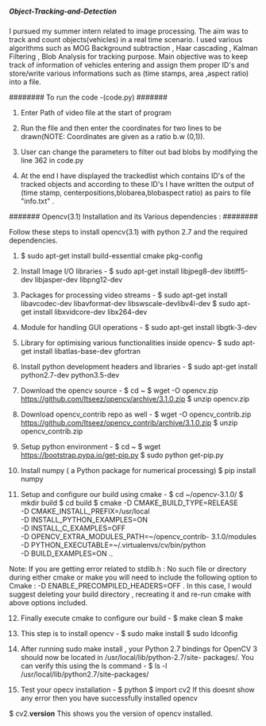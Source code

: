 #####  Object-Tracking-and-Detection ######

I pursued my summer intern related to image processing. The aim was to track and count objects(vehicles) in a real time scenario. I used various algorithms such as MOG Background subtraction , Haar cascading , Kalman Filtering , Blob Analysis for tracking purpose. Main objective was to keep track of information of vehicles entering and assign them proper ID's and store/write various informations such as (time stamps, area ,aspect ratio) into a file.


######## To run the code -(code.py) #######

1) Enter Path of video file at the start of program

2) Run the file and then enter the coordinates for two lines to be drawn(NOTE: Coordinates are given as a ratio b.w (0,1)).

3) User can change the parameters to filter out bad blobs by modifying the line 362 in code.py

4) At the end I have displayed the trackedlist which contains ID's of the tracked objects and according to these ID's 
   I have written the output of (time stamp, centerpositions,blobarea,blobaspect ratio) as pairs to file "info.txt" .
  


####### Opencv(3.1) Installation and its Various dependencies : ########

Follow these steps to install opencv(3.1) with python 2.7 and the required dependencies.

1) $ sudo apt-get install build-essential cmake pkg-config


2) Install Image I/O libraries -
$ sudo apt-get install libjpeg8-dev libtiff5-dev libjasper-dev libpng12-dev


3) Packages for processing video streams -
$ sudo apt-get install libavcodec-dev libavformat-dev libswscale-devlibv4l-dev
$ sudo apt-get install libxvidcore-dev libx264-dev


4) Module for handling GUI operations -
$ sudo apt-get install libgtk-3-dev


5) Library for optimising various functionalities inside opencv-
$ sudo apt-get install libatlas-base-dev gfortran


6) Install python development headers and libraries -
$ sudo apt-get install python2.7-dev python3.5-dev


7) Download the opencv source -
$ cd ~
$ wget -O opencv.zip
https://github.com/Itseez/opencv/archive/3.1.0.zip
$ unzip opencv.zip


8) Download opencv_contrib repo as well -
$ wget -O opencv_contrib.zip https://github.com/Itseez/opencv_contrib/archive/3.1.0.zip
$ unzip opencv_contrib.zip


9) Setup python environment -
$ cd ~
$ wget https://bootstrap.pypa.io/get-pip.py
$ sudo python get-pip.py


10) Install numpy ( a Python package for numerical processing)
$ pip install numpy


11) Setup and configure our build using cmake -
$ cd ~/opencv-3.1.0/
$ mkdir build
$ cd build
$ cmake -D CMAKE_BUILD_TYPE=RELEASE \
-D CMAKE_INSTALL_PREFIX=/usr/local \
-D INSTALL_PYTHON_EXAMPLES=ON \
-D INSTALL_C_EXAMPLES=OFF \
-D OPENCV_EXTRA_MODULES_PATH=~/opencv_contrib-
3.1.0/modules \
-D PYTHON_EXECUTABLE=~/.virtualenvs/cv/bin/python \
-D BUILD_EXAMPLES=ON ..

Note: If you are getting error related to stdlib.h : No such file or directory
during either cmake or make you will need to include the following option
to Cmake :
-D ENABLE_PRECOMPILED_HEADERS=OFF . In this case, I would suggest
deleting your build directory , recreating it and re-run cmake with above
options included.


12) Finally execute cmake to configure our build -
$ make clean
$ make


13) This step is to install opencv -
$ sudo make install
$ sudo ldconfig


14) After running sudo make install , your Python 2.7 bindings for OpenCV 3 should now be located in /usr/local/lib/python-2.7/site- packages/. You can verify this using the ls command -
$ ls -l /usr/local/lib/python2.7/site-packages/


15) Test your opecv installation -
$ python
$ import cv2
If this doesnt show any error then you have successfully installed opencv

$ cv2.__version__
This shows you the version of opencv installed.
